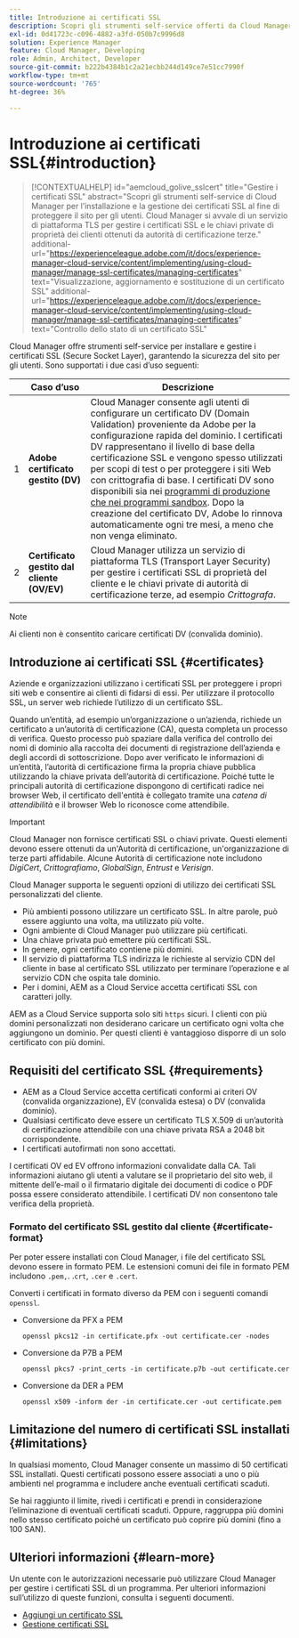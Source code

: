 ```yaml
---
title: Introduzione ai certificati SSL
description: Scopri gli strumenti self-service offerti da Cloud Manager per l’installazione dei certificati SSL.
exl-id: 0d41723c-c096-4882-a3fd-050b7c9996d8
solution: Experience Manager
feature: Cloud Manager, Developing
role: Admin, Architect, Developer
source-git-commit: b222b4384b1c2a21ecbb244d149ce7e51cc7990f
workflow-type: tm+mt
source-wordcount: '765'
ht-degree: 36%

---
```



# Introduzione ai certificati SSL{#introduction}

>[!CONTEXTUALHELP]
>id="aemcloud_golive_sslcert"
>title="Gestire i certificati SSL"
>abstract="Scopri gli strumenti self-service di Cloud Manager per l’installazione e la gestione dei certificati SSL al fine di proteggere il sito per gli utenti. Cloud Manager si avvale di un servizio di piattaforma TLS per gestire i certificati SSL e le chiavi private di proprietà dei clienti ottenuti da autorità di certificazione terze."
>additional-url="https://experienceleague.adobe.com/it/docs/experience-manager-cloud-service/content/implementing/using-cloud-manager/manage-ssl-certificates/managing-certificates" text="Visualizzazione, aggiornamento e sostituzione di un certificato SSL"
>additional-url="https://experienceleague.adobe.com/it/docs/experience-manager-cloud-service/content/implementing/using-cloud-manager/manage-ssl-certificates/managing-certificates" text="Controllo dello stato di un certificato SSL"


Cloud Manager offre strumenti self-service per installare e gestire i certificati SSL (Secure Socket Layer), garantendo la sicurezza del sito per gli utenti. Sono supportati i due casi d’uso seguenti:

<!-- CQDOC-21758, #1 -->

| | Caso d’uso | Descrizione |
| --- | --- | --- |
| 1 | **Adobe certificato gestito (DV)** | Cloud Manager consente agli utenti di configurare un certificato DV (Domain Validation) proveniente da Adobe per la configurazione rapida del dominio. I certificati DV rappresentano il livello di base della certificazione SSL e vengono spesso utilizzati per scopi di test o per proteggere i siti Web con crittografia di base. I certificati DV sono disponibili sia nei [programmi di produzione che nei programmi sandbox](/help/implementing/cloud-manager/getting-access-to-aem-in-cloud/program-types.md). Dopo la creazione del certificato DV, Adobe lo rinnova automaticamente ogni tre mesi, a meno che non venga eliminato. |
| 2 | **Certificato gestito dal cliente (OV/EV)** | Cloud Manager utilizza un servizio di piattaforma TLS (Transport Layer Security) per gestire i certificati SSL di proprietà del cliente e le chiavi private di autorità di certificazione terze, ad esempio *Crittografa*. |

>[!NOTE]
>
>Ai clienti non è consentito caricare certificati DV (convalida dominio).


## Introduzione ai certificati SSL {#certificates}

Aziende e organizzazioni utilizzano i certificati SSL per proteggere i propri siti web e consentire ai clienti di fidarsi di essi. Per utilizzare il protocollo SSL, un server web richiede l’utilizzo di un certificato SSL.

Quando un’entità, ad esempio un’organizzazione o un’azienda, richiede un certificato a un’autorità di certificazione (CA), questa completa un processo di verifica. Questo processo può spaziare dalla verifica del controllo dei nomi di dominio alla raccolta dei documenti di registrazione dell’azienda e degli accordi di sottoscrizione. Dopo aver verificato le informazioni di un’entità, l’autorità di certificazione firma la propria chiave pubblica utilizzando la chiave privata dell’autorità di certificazione. Poiché tutte le principali autorità di certificazione dispongono di certificati radice nei browser Web, il certificato dell&#39;entità è collegato tramite una *catena di attendibilità* e il browser Web lo riconosce come attendibile.

>[!IMPORTANT]
>
>Cloud Manager non fornisce certificati SSL o chiavi private. Questi elementi devono essere ottenuti da un&#39;Autorità di certificazione, un&#39;organizzazione di terze parti affidabile. Alcune Autorità di certificazione note includono *DigiCert*, *Crittografiamo*, *GlobalSign*, *Entrust* e *Verisign*.

Cloud Manager supporta le seguenti opzioni di utilizzo dei certificati SSL personalizzati del cliente.

* Più ambienti possono utilizzare un certificato SSL. In altre parole, può essere aggiunto una volta, ma utilizzato più volte.
* Ogni ambiente di Cloud Manager può utilizzare più certificati.
* Una chiave privata può emettere più certificati SSL.
* In genere, ogni certificato contiene più domini.
* Il servizio di piattaforma TLS indirizza le richieste al servizio CDN del cliente in base al certificato SSL utilizzato per terminare l’operazione e al servizio CDN che ospita tale dominio.
* Per i domini, AEM as a Cloud Service accetta certificati SSL con caratteri jolly.

AEM as a Cloud Service supporta solo siti `https` sicuri. I clienti con più domini personalizzati non desiderano caricare un certificato ogni volta che aggiungono un dominio. Per questi clienti è vantaggioso disporre di un solo certificato con più domini.

## Requisiti del certificato SSL {#requirements}

* AEM as a Cloud Service accetta certificati conformi ai criteri OV (convalida organizzazione), EV (convalida estesa) o DV (convalida dominio). <!-- CQDOC-21758, #2 -->
* Qualsiasi certificato deve essere un certificato TLS X.509 di un’autorità di certificazione attendibile con una chiave privata RSA a 2048 bit corrispondente.
* I certificati autofirmati non sono accettati.

I certificati OV ed EV offrono informazioni convalidate dalla CA. Tali informazioni aiutano gli utenti a valutare se il proprietario del sito web, il mittente dell’e-mail o il firmatario digitale dei documenti di codice o PDF possa essere considerato attendibile. I certificati DV non consentono tale verifica della proprietà.

### Formato del certificato SSL gestito dal cliente {#certificate-format}

<!-- CQDOC-21758, #3 -->

Per poter essere installati con Cloud Manager, i file del certificato SSL devono essere in formato PEM. Le estensioni comuni dei file in formato PEM includono `.pem,`. .`crt`, `.cer` e `.cert`.

Converti i certificati in formato diverso da PEM con i seguenti comandi `openssl`.

* Conversione da PFX a PEM

  ```shell
  openssl pkcs12 -in certificate.pfx -out certificate.cer -nodes
  ```

* Conversione da P7B a PEM

  ```shell
  openssl pkcs7 -print_certs -in certificate.p7b -out certificate.cer
  ```

* Conversione da DER a PEM

  ```shell
  openssl x509 -inform der -in certificate.cer -out certificate.pem
  ```

## Limitazione del numero di certificati SSL installati {#limitations}

In qualsiasi momento, Cloud Manager consente un massimo di 50 certificati SSL installati. Questi certificati possono essere associati a uno o più ambienti nel programma e includere anche eventuali certificati scaduti.

Se hai raggiunto il limite, rivedi i certificati e prendi in considerazione l’eliminazione di eventuali certificati scaduti. Oppure, raggruppa più domini nello stesso certificato poiché un certificato può coprire più domini (fino a 100 SAN).

## Ulteriori informazioni {#learn-more}

Un utente con le autorizzazioni necessarie può utilizzare Cloud Manager per gestire i certificati SSL di un programma. Per ulteriori informazioni sull’utilizzo di queste funzioni, consulta i seguenti documenti.

* [Aggiungi un certificato SSL](/help/implementing/cloud-manager/managing-ssl-certifications/add-ssl-certificate.md) <!--CQDOC-21758, #4 -->
* [Gestione certificati SSL](/help/implementing/cloud-manager/managing-ssl-certifications/managing-certificates.md) <!--CQDOC-21758, #4 -->


